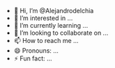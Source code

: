 - 👋 Hi, I’m @Alejandrodelchia
- 👀 I’m interested in ...
- 🌱 I’m currently learning ...
- 💞️ I’m looking to collaborate on ...
- 📫 How to reach me ...
- 😄 Pronouns: ...
- ⚡ Fun fact: ...

<!---
Alejandrodelchia/Alejandrodelchia is a ✨ special ✨ repository because its `README.md` (this file) appears on your GitHub profile.
You can click the Preview link to take a look at your changes.
--->
